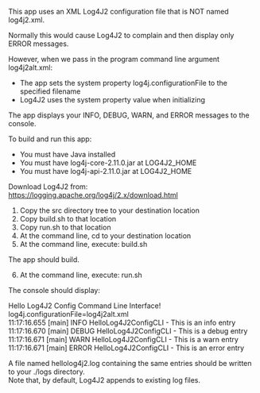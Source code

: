 This app uses an XML Log4J2 configuration file that is NOT named log4j2.xml.

Normally this would cause Log4J2 to complain and then display only ERROR messages.

However, when we pass in the program command line argument log4j2alt.xml:

- The app sets the system property log4j.configurationFile to the specified filename
- Log4J2 uses the system property value when initializing

The app displays your INFO, DEBUG, WARN, and ERROR messages to the console.

To build and run this app:
- You must have Java installed
- You must have log4j-core-2.11.0.jar at LOG4J2_HOME
- You must have log4j-api-2.11.0.jar  at LOG4J2_HOME

Download Log4J2 from: https://logging.apache.org/log4j/2.x/download.html
1. Copy the src directory tree to your destination location
2. Copy build.sh to that location
3. Copy run.sh to that location
4. At the command line, cd to your destination location
5. At the command line, execute: build.sh

The app should build.

6. At the command line, execute: run.sh

The console should display:

Hello Log4J2 Config Command Line Interface!  
log4j.configurationFile=log4j2alt.xml  
11:17:16.655 [main] INFO  HelloLog4J2ConfigCLI - This is an info entry  
11:17:16.670 [main] DEBUG HelloLog4J2ConfigCLI - This is a debug entry  
11:17:16.671 [main] WARN  HelloLog4J2ConfigCLI - This is a warn entry  
11:17:16.671 [main] ERROR HelloLog4J2ConfigCLI - This is an error entry

A file named hellolog4j2.log containing the same entries should be written to your ./logs directory.  
Note that, by default, Log4J2 appends to existing log files.
